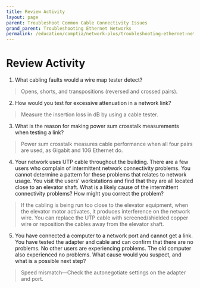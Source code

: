 ```yaml
---
title: Review Activity
layout: page
parent: Troubleshoot Common Cable Connectivity Issues
grand_parent: Troubleshooting Ethernet Networks
permalink: /education/comptia/network-plus/troubleshooting-ethernet-networks/troubleshoot-common-cable-connectivity-issues/review-activity/
---
```


# Review Activity

1. What cabling faults would a wire map tester detect?

> Opens, shorts, and transpositions (reversed and crossed pairs). 

2. How would you test for excessive attenuation in a network link? 

> Measure the insertion loss in dB by using a cable tester. 

3. What is the reason for making power sum crosstalk measurements when testing a link? 

> Power sum crosstalk measures cable performance when all four pairs are used, as Gigabit and 10G Ethernet do.

4. Your network uses UTP cable throughout the building. There are a few users who complain of intermittent network connectivity problems. You cannot determine a pattern for these problems that relates to network usage. You visit the users' workstations and find that they are all located close to an elevator shaft. What is a likely cause of the intermittent connectivity problems? How might you correct the problem? 

> If the cabling is being run too close to the elevator equipment, when the elevator motor activates, it produces interference on the network wire. You can replace the UTP cable with screened/shielded copper wire or reposition the cables away from the elevator shaft.

5. You have connected a computer to a network port and cannot get a link. You have tested the adapter and cable and can confirm that there are no problems. No other users are experiencing problems. The old computer also experienced no problems. What cause would you suspect, and what is a possible next step? 

> Speed mismatch—Check the autonegotiate settings on the adapter and port. 